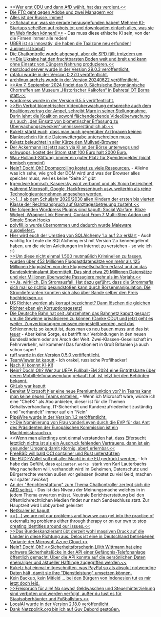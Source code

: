 * [>>Wer erst CDU und dann AfD wählt, hat das verdient.<<](https://blog.fefe.de/?ts=98886e5e)
* [Die FTC geht gegen Adobe und zwei Managern vor](https://blog.fefe.de/?ts=98867069)
* [Alles ist der Russe, immer!](https://blog.fefe.de/?ts=988647d0)
* [>>Schaut nur, was sie gerade herausgefunden haben! Mehrere KI-Startups scheißen auf robots.txt und downloaden einfach alles, was sie im Web finden können!!<<](https://blog.fefe.de/?ts=9886d805) - Das muss diese ethische KI sein, von der die Firmen immer alle reden!
* [UBER ist so innovativ, die haben die Taxizone neu erfunden!](https://blog.fefe.de/?ts=9886d091)
* [Juniper ist kaputt](https://blog.fefe.de/?ts=9887fbc1)
* [Die Chatkontrolle wurde abgesagt, aber die SPD fällt trotzdem um](https://blog.fefe.de/?ts=988788bd)
* [>>Die Ukraine hat den fruchtbarsten Boden weit und breit und kann ohne Einsatz von Düngern Nahrung produzieren.<<](https://blog.fefe.de/?ts=98846fd0)
* [nextcloud server wurde in der Version 29.0.3 veröffentlicht.](https://github.com/nextcloud/server/releases/tag/v29.0.3)
* [ratatui wurde in der Version 0.27.0 veröffentlicht.](https://github.com/ratatui-org/ratatui/releases/tag/v0.27.0)
* [archlinux archzfs wurde in der Version 20240622 veröffentlicht.](https://github.com/stevleibelt/arch-linux-live-cd-iso-with-zfs/releases/tag/20240622)
* [>>Am 7. September 2024 findet das 9. Sächsische Bergmännische Chortreffen am Museum „Historischer Kalkofen“ in Bahretal OT Borna statt.<<](https://knappenverein.de/bergmaennisches-chortreffen-des-slv-in-bahretal/)
* [wordpress wurde in der Version 6.5.5 veröffentlicht.](https://wordpress.org/news/2024/06/wordpress-6-5-5/)
* [>>Ein Verbot biometrischer Videoüberwachung entspreche auch dem Koalitionsvertrag der Ampel, schreibt Marx in seiner Stellungnahme. Darin lehnt die Koalition sowohl flächendeckende Videoüberwachung als auch „den Einsatz von biometrischer Erfassung zu Überwachungszwecken“ unmissverständlich ab.<<](https://netzpolitik.org/2024/anhoerung-im-bundestag-sachverstaendige-fordern-umfassendes-verbot-biometrischer-videoueberwachung/)
* [Kuketz stärkt euch, dass man auch gegenüber Arztpraxen keinen Blankoschein für die Datenweitergabe unterschreiben muss.](https://www.kuketz-blog.de/verweigert-spass-mit-der-einwilligungserklaerung-in-der-arztpraxis/)
* [Kuketz beleuchtet in aller Kürze den Mullvad-Browser](https://www.kuketz-blog.de/mullvad-browser-sichere-und-datenschutzfreundliche-browser-teil-4/)
* [Der Ackermann ist jetzt auch via KI an der Börse unterwegs und schwupps, kostet der Strom statt 100 Euro halt 2000 Euro.](https://blog.fefe.de/?ts=98852558)
* [Wau-Holland-Stiftung, immer ein guter Platz für Spendengelder (nicht ironisch gemeint)](https://blog.fefe.de/?ts=98852324)
* [Nein? Doch! Oh? Doomscrolling kostet zu viele Ressourcen.](https://blog.fefe.de/?ts=9885ed1e) - Alleine was ich sehe, wie groß der DOM wird und was der Browser alles speicher muss, weil es keine "Seite 2" gibt
* [Irgendwie komisch, Kaspersky wird verbannt und als Spion bezeichnet, während Microsoft, Google, Hackfressenbuch usw. weiterhin als reine Technologieunternehmen angesehen werden.](https://www.schneier.com/blog/archives/2024/06/the-us-is-banning-kaspersky.html)
* [>>[...] ab dem Schuljahr 2029/2030 allen Kindern der ersten bis vierten Klasse der Rechtsanspruch auf Ganztagesbetreuung zusteht.<<](https://www.bildung.sachsen.de/blog/index.php/2024/06/26/rechtsanspruch-auf-ganztagesbetreuung/)
* [Die folgenden Wordpress Plugins sind kaputt: Social Warfare, Blaze Widget, Wrapper Link Element, Contact From 7 Multi-Step Addon und Simple Show Hooks](https://www.bleepingcomputer.com/news/security/plugins-on-wordpressorg-backdoored-in-supply-chain-attack/)
* [polyfill.io wurde übernommen und dadurch wurde Maleware ausgeliefert.](https://www.bleepingcomputer.com/news/security/polyfillio-javascript-supply-chain-attack-impacts-over-100k-sites/)
* [Hier wird euch der Umstieg von SQLAlchemy 1.x auf 2.x erklärt](https://improveandrepeat.com/2024/06/python-friday-232-update-sqlalchemy-to-version-2-x/) - Auch wichtig für Leute die SQLAlchemy erst mit Version 2.x kennengelernt haben, um die vielen Anleitungen im Internet zu verstehen - so wie ich :-)
* [>>Um diese nicht einmal 1.500 mutmaßlich Kriminellen zu fassen, wurden über 453 Millionen Fluggastdatensätze von mehr als 125 Millionen Fluggästen von den Fluggesellschaften erfasst und an das Bundeskriminalamt übermittelt. Das sind etwa 29 Millionen Datensätze und vier Millionen überwachte Passagiere mehr als im Vorjahr.<<](https://netzpolitik.org/2024/reisekontrollen-weiterer-anstieg-bei-der-fluggastdatenspeicherung/)
* [>>Ja, wirklich. Ein Stromausfall. Hat dazu geführt, dass die Strommafia sich mal so richtig gesundstoßen kann durch Börsenmanipulation. Die Stromlieferanten konnten sich also über Bande selber den Preis hochtricksen.<<](https://blog.fefe.de/?ts=9883a846)
* [US Richter werden als korrupt bezeichnet? Dann löschen die gleichen Richter eben ein Korruptionsgesetz!](https://blog.fefe.de/?ts=98825d67)
* [Die Deutsche Bahn hat seit Jahrzehnten das Bahnnetz kaputt gespart um die Gewinne privatisieren zu können (Danke CDU) und jetzt geht es weiter, Zugverbindungen müssen eingestellt werden, weil das Schienennetz so kaputt ist, dass man es neu bauen muss und das ist teuer](https://blog.fefe.de/?ts=98825b44) - Aber keine Sorge, es betrifft nur Verbindungen in den neuen Bundesländern oder am Arsch der Welt. Zwei-Klassen-Gesellschaft im Fehnrverkehr, wir kommen! Das funktioniert in Groß Britanien ja auch schon super!
* [ruff wurde in der Version 0.5.0 veröffentlicht.](https://github.com/astral-sh/ruff/releases/tag/0.5.0)
* [TeamViewer ist kaputt](https://blog.fefe.de/?ts=98830ee2) - Ich orakel, russische Profilhacker!
* [Nach KI kommt KI-KI!](https://blog.fefe.de/?ts=98830b69)
* [Nein? Doch! Oh? Wer zur UEFA Fußball-EM 2024 eine Eintrittskarte über deren Mobiltelefonanwendung gekauft hat, ist jetzt bei den Behörden bekannt.](https://blog.fefe.de/?ts=988307b5)
* [GitLab war kaputt](https://www.bleepingcomputer.com/news/security/critical-gitlab-bug-lets-attackers-run-pipelines-as-any-user/)
* [Bereitet Microsoft hier eine neue Premiumfunktion vor? In Teams kann man keine neuen Teams erstellen.](https://www.borncity.com/blog/2024/06/27/neuer-teams-client-keine-neuen-teams-mehr-erstellbar/) - Wenn ich Microsoft wäre, würde ich eine "ChefKI" als Abo anbieten, dieser ist für die Themen Gehaltsverhandlung, IT-Sicherheit und Kundenzufriedenheit zuständig und "verhandelt" immer auf ein "Nein"
* [PipeWire wurde in der Version 1.2 veröffentlicht.](https://www.phoronix.com/news/PipeWire-1.2-Released)
* [>>Die Nominierung von Frau vonderLeyen durch die EVP für das Amt des Präsidenten der Europäischen Kommission ist ein Machtmissbrauch<<](https://martinsonneborn.de/pfizer-gate-vonderleyens-pony-ist-tot-immer-noch/)
* [>>Wenn man aller­dings erst ein­mal ver­stan­den hat, dass Eifer­sucht letzt­lich nichts ist als ein Aus­druck feh­len­den Ver­trau­ens, dann ist ein gesun­der Umgang damit (dor­nig, aber) erlern­bar.<<](https://tuxproject.de/blog/2024/06/liegengebliebenes-vom-28-juni-2024/)
* [FreeBSD will bald OCI container und Rust unterstützen](https://lwn.net/Articles/979935/)
* [Die EUDI-Wallet soll mit aller Macht in die EU gedrückt werden.](https://netzpolitik.org/2024/eudi-wallet-eine-brieftasche-voller-schlupfloecher/) - Ich habe das Gefühl, dass `epicenter.works ` stark von Karl Lauterbachs Weg nacheifern will, verhandelt wird im Geheimen, Datenschutz und Bürgerrechte werden außen vor gelassen (kostet zu viel Geld, machen wir später *zwinker*)
* [An der "Berichterstattung" zum Thema Chatkontroller zerlegt sich die ARD selbst.](https://www.kuketz-blog.de/tagesschaukommentar-zur-chatkontrolle-empoerte-ahnungslosigkeit/) - Das ist das Niveau der Meinungsmache welches in in jedem Thema erwarten müsst. Neutrale Berichtserstattung bei den öffentlich/rechtlichen Medien findet nur nach Sendeschluss statt. Zur Hauptzeit wird Lobbyarbeit geleistet
* [NetScaler ist kaputt](https://www.borncity.com/blog/2024/06/27/bug-in-netscaler-14-1-21-57-und-14-1-25-53/)
* [>>[...] we are not our problems and how we can get into the practice of externalizing problems either through therapy or on our own to stop creating identities around our issues.<<](https://www.restoryatherapy.com/post/you-are-not-your-problems)
* [>>Das Bundeskanzleramt übt derzeit wohl massiven Druck auf die Länder in diese Richtung aus. Delos ist eine in Deutschland betriebenen Variante der Microsoft Azure Cloud.<<](https://www.borncity.com/blog/2024/06/27/it-planungsrat-delos-cloud-vertrge-sollen-heute-geschlossen-werden/)
* [Nein? Doch! Oh? >>Sicherheitsforscherin Lilith Wittmann hat eine schwere Sicherheitslücke in der API einer Gefängnis-Telefonanlage öffentlich gemacht. Über die API konnte auf die persönlichen Daten ehemaliger und aktueller Häftlinge zugegriffen werden.<<](https://www.borncity.com/blog/2024/06/27/sicherheitslcke-in-gefngnis-telefonanlage-legt-sensible-daten-offen/)
* [Kuketz hat einmal mitgeschnitten, was PayPal so als absolut notwendige Daten hält, damit sie ihre "Dienstleistung" umsetzen können.](https://www.kuketz-blog.de/android-diese-metadaten-werden-permanent-von-paypal-gesammelt/)
* [Kein Backup, kein Mitleid ... bei den Bürgern von Indonesien tut es mir jetzt doch leid.](https://blog.fefe.de/?ts=987ed404)
* [>>Freispruch für alle! Na sowas! Geldwaschen und Steuerhinterziehung sind verboten und werden verfolgt, außer du tust es für Staatsoberhäupter und Fußballstars.<<](https://blog.fefe.de/?ts=98813f6d)
* [LocalAI wurde in der Version 2.18.0 veröffentlicht.](https://github.com/mudler/LocalAI/releases/tag/v2.18.0)
* [Dank Netzpolitik.org bin ich auf Guy Debord gestoßen.](https://netzpolitik.org/2024/soziale-medien-die-renaissance-des-handwerks/)
